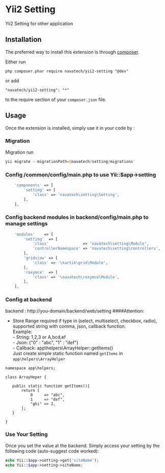 Yii2 Setting
=========
Yii2 Setting for other application

Installation
------------

The preferred way to install this extension is through [composer](http://getcomposer.org/download/).

Either run

```
php composer.phar require navatech/yii2-setting "@dev"
```

or add

```
"navatech/yii2-setting": "*"
```

to the require section of your `composer.json` file.


Usage
-----

Once the extension is installed, simply use it in your code by  :

### Migration

Migration run

```php
yii migrate --migrationPath=@navatech/setting/migrations
```

### Config /common/config/main.php to use Yii::$app->setting
```php
    'components' => [
        'setting' => [
            'class' => 'navatech\setting\Setting',
        ],
    ],
```

### Config backend modules in backend/config/main.php to manage settings

```php
    'modules'    => [
   		'setting'  => [
            'class'               => 'navatech\setting\Module',
            'controllerNamespace' => 'navatech\setting\controllers',
   		],
   		'gridview' => [
            'class' => '\kartik\grid\Module',
   		],
   		'roxymce'  => [
            'class' => '\navatech\roxymce\Module',
   		],
    ],
```


### Config at backend
backend : http://you-domain/backend/web/setting
####Attention:
- Store Range required if type in (select, multiselect, checkbox, radio), supported string with comma, json, callback function.  
              Example:  
               - String: 1,2,3 or A,bcd,ef  
               - Json: {"0" : "abc", "1" : "def"}  
               - Callback: app\helpers\ArrayHelper::getItems()  
Just create simple static function named `getItems` in `app\helpers\ArrayHelper`
 ~~~
 namespace app\helpers;

 class ArrayHeper {

    public static function getItems(){
        return [
            0     => "abc",
            1     => "def",
            "ghi" => 2,
        ];
    }

 }
 ~~~

### Use Your Setting
Once you set the value at the backend. Simply access your setting by the following code (auto-suggest code worked):

```php
echo Yii::$app->setting->get('siteName');
echo Yii::$app->setting->siteName;
```
